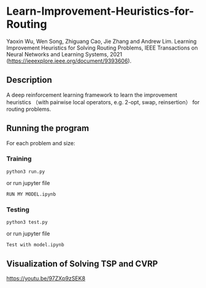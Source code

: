 # Learn-Improvement-Heuristics-for-Routing

Yaoxin Wu, Wen Song, Zhiguang Cao, Jie Zhang and Andrew Lim. Learning Improvement Heuristics for Solving Routing Problems, IEEE Transactions on Neural Networks and Learning Systems, 2021 (https://ieeexplore.ieee.org/document/9393606).

## Description

A deep reinforcement learning framework to learn the improvement heuristics （with pairwise local operators, e.g. 2-opt, swap, reinsertion） for routing problems.

## Running the program

For each problem and size:

### Training

```
python3 run.py
```
or run jupyter file
```
RUN MY MODEL.ipynb
```

### Testing

```
python3 test.py
```
or run jupyter file
```
Test with model.ipynb
```

## Visualization of Solving TSP and CVRP


https://youtu.be/97ZXp9zSEK8

